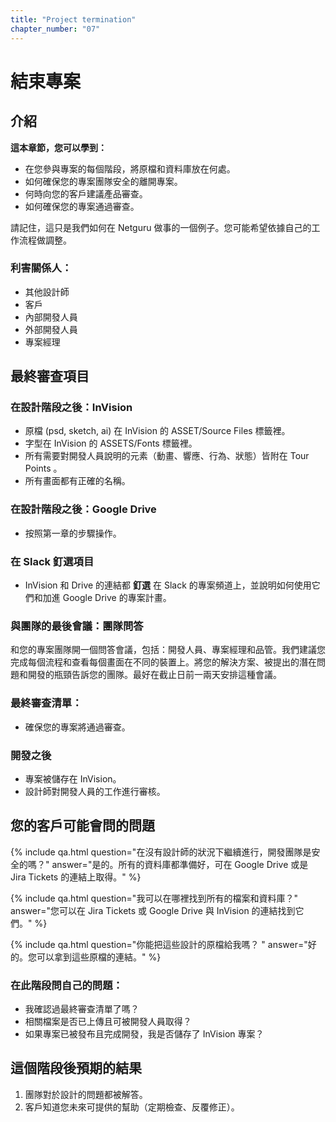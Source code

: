 ```yaml
---
title: "Project termination"
chapter_number: "07"
---
```


# 結束專案

## 介紹
**這本章節，您可以學到：**
- 在您參與專案的每個階段，將原檔和資料庫放在何處。
- 如何確保您的專案團隊安全的離開專案。
- 何時向您的客戶建議產品審查。
- 如何確保您的專案通過審查。

請記住，這只是我們如何在 Netguru 做事的一個例子。您可能希望依據自己的工作流程做調整。

### 利害關係人：
- 其他設計師
- 客戶
- 內部開發人員
- 外部開發人員
- 專案經理

## 最終審查項目

### 在設計階段之後：InVision

- 原檔 (psd, sketch, ai) 在 InVision 的 ASSET/Source Files 標籤裡。
- 字型在 InVision 的 ASSETS/Fonts 標籤裡。
- 所有需要對開發人員說明的元素（動畫、響應、行為、狀態）皆附在 Tour Points 。
- 所有畫面都有正確的名稱。

### 在設計階段之後：Google Drive

- 按照第一章的步驟操作。

### 在 Slack 釘選項目
- InVision 和 Drive 的連結都 **釘選** 在 Slack 的專案頻道上，並說明如何使用它們和加進 Google Drive 的專案計畫。


### 與團隊的最後會議：團隊問答

和您的專案團隊開一個問答會議，包括：開發人員、專案經理和品管。我們建議您完成每個流程和查看每個畫面在不同的裝置上。將您的解決方案、被提出的潛在問題和開發的瓶頸告訴您的團隊。最好在截止日前一兩天安排這種會議。

### 最終審查清單：

- 確保您的專案將通過審查。

### 開發之後
- 專案被儲存在 InVision。
- 設計師對開發人員的工作進行審核。

## 您的客戶可能會問的問題

{% include qa.html question="在沒有設計師的狀況下繼續進行，開發團隊是安全的嗎？" answer="是的。所有的資料庫都準備好，可在 Google Drive 或是 Jira Tickets 的連結上取得。" %}

{% include qa.html question="我可以在哪裡找到所有的檔案和資料庫？" answer="您可以在 Jira Tickets 或 Google Drive 與 InVision 的連結找到它們。" %}

{% include qa.html question="你能把這些設計的原檔給我嗎？
" answer="好的。您可以拿到這些原檔的連結。" %}

### 在此階段問自己的問題：
- 我確認過最終審查清單了嗎？
- 相關檔案是否已上傳且可被開發人員取得？
- 如果專案已被發布且完成開發，我是否儲存了 InVision 專案？

## 這個階段後預期的結果
1. 團隊對於設計的問題都被解答。
2. 客戶知道您未來可提供的幫助（定期檢查、反覆修正）。
